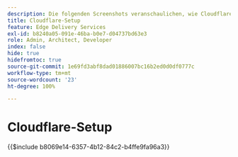 ```yaml
---
description: Die folgenden Screenshots veranschaulichen, wie Cloudflare für die Bereitstellung von Inhalten konfiguriert wird. Grundlegende Einstellungen sind mit einem roten Kreis markiert.
title: Cloudflare-Setup
feature: Edge Delivery Services
exl-id: b8240a05-091e-46ba-b0e7-d04737bd63e3
role: Admin, Architect, Developer
index: false
hide: true
hidefromtoc: true
source-git-commit: 1e69fd3abf8dad01886007bc16b2ed0d0df0777c
workflow-type: tm+mt
source-wordcount: '23'
ht-degree: 100%

---
```


# Cloudflare-Setup

{{$include b8069e14-6357-4b12-84c2-b4ffe9fa96a3}}
